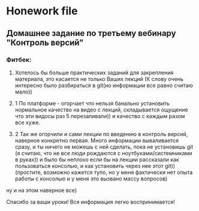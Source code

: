 # Honework file

## Домашнее задание по третьему вебинару "Контроль версий"

### Фитбек:
1. Хотелось бы больше практических заданий для закрепления материала, это касается не только Ваших лекций (К слову очень интересно было разбираться в git(но информации все равно считаю мало))

2. 1 По платформе - огорчает что нельзя банально установить нормальное качество на видео с лекций, складывается ощущение что эти видосы раз 5 перезаливали)) и качество с каждым разом все хуже.

2. 2  Так же огорчили и сами лекции по введению в контроль версий, наверное конкретно первая.
Много информации вываливается сразу, и ты ничего не можешь с ней сделать, пока не установишь git (я считаю, что не все люди рождаются с ноутбуками/системниками в руках)) и было бы неплохо если бы на лекции рассказали как пользоваться консолью, и как установить через нее этот git)) (простите, возможно кажется тупо, но у меня фактически нет опыта работы с консолью и у меня это вызвано массу вопросов)

ну и на этом наверное все) 

Спасибо за ваши уроки! Вся информация легко воспринимается!